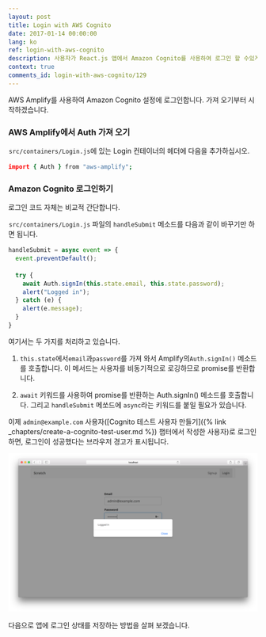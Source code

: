 ```yaml
---
layout: post
title: Login with AWS Cognito
date: 2017-01-14 00:00:00
lang: ko
ref: login-with-aws-cognito
description: 사용자가 React.js 앱에서 Amazon Cognito를 사용하여 로그인 할 수있게하려면 AWS Amplify를 사용합니다. Cognito 사용자 풀 ID와 앱 클라이언트 ID가 필요합니다. AWS Amplify에서 Auth.signIn() 메소드를 호출하여 로그인합니다.
context: true
comments_id: login-with-aws-cognito/129
---
```


AWS Amplify를 사용하여 Amazon Cognito 설정에 로그인합니다. 가져 오기부터 시작하겠습니다.

### AWS Amplify에서 Auth 가져 오기

<img class="code-marker" src="/assets/s.png" />`src/containers/Login.js`에 있는 Login 컨테이너의 헤더에 다음을 추가하십시오.

``` coffee
import { Auth } from "aws-amplify";
```

### Amazon Cognito 로그인하기

로그인 코드 자체는 비교적 간단합니다.

<img class="code-marker" src="/assets/s.png" />`src/containers/Login.js` 파일의 `handleSubmit` 메소드를 다음과 같이 바꾸기만 하면 됩니다.

``` javascript
handleSubmit = async event => {
  event.preventDefault();

  try {
    await Auth.signIn(this.state.email, this.state.password);
    alert("Logged in");
  } catch (e) {
    alert(e.message);
  }
}
```

여기서는 두 가지를 처리하고 있습니다.

1. `this.state`에서`email`과`password`를 가져 와서 Amplify의`Auth.signIn()` 메소드를 호출합니다. 이 메서드는 사용자를 비동기적으로 로깅하므로 promise를 반환합니다.

2. `await` 키워드를 사용하여 promise를 반환하는 Auth.signIn() 메소드를 호출합니다. 그리고 `handleSubmit` 메쏘드에 `async`라는 키워드를 붙일 필요가 있습니다.

이제 `admin@example.com` 사용자([Cognito 테스트 사용자 만들기]({% link _chapters/create-a-cognito-test-user.md %}) 챕터에서 작성한 사용자)로 로그인하면, 로그인이 성공했다는 브라우저 경고가 표시됩니다.

![로그인 성공 스크린 샷](/assets/login-success.png)

다음으로 앱에 로그인 상태를 저장하는 방법을 살펴 보겠습니다.
